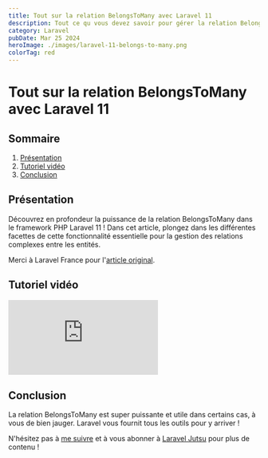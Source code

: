 ```yaml
---
title: Tout sur la relation BelongsToMany avec Laravel 11
description: Tout ce qu vous devez savoir pour gérer la relation BelongsToMany comme un pro avec Laravel 11
category: Laravel
pubDate: Mar 25 2024
heroImage: ./images/laravel-11-belongs-to-many.png
colorTag: red
---
```


# Tout sur la relation BelongsToMany avec Laravel 11

## Sommaire
1. [Présentation](#presentation)
2. [Tutoriel vidéo](#tutorielvideo)
3. [Conclusion](#conclusion)

## Présentation <a name="presentation"></a>

Découvrez en profondeur la puissance de la relation BelongsToMany dans le framework PHP Laravel 11 ! Dans cet article, plongez dans les différentes facettes de cette fonctionnalité essentielle pour la gestion des relations complexes entre les entités.

Merci à Laravel France pour l'[article original](https://laravel-france.com/posts/maitrisez-les-relations-belongs-to-many-avec-la-methode-attach).

## Tutoriel vidéo <a name="tutorielvideo"></a>

<iframe class="w-full aspect-video" src="https://www.youtube.com/embed/EsxRimO9fZY" frameborder="0" allowfullscreen></iframe>

## Conclusion <a name="conclusion"></a>

La relation BelongsToMany est super puissante et utile dans certains cas, à vous de bien jauger. Laravel vous fournit tous les outils pour y arriver !

N'hésitez pas à [me suivre](https://twitter.com/LaravelJutsu) et à vous abonner à [Laravel Jutsu](https://www.youtube.com/@LaravelJutsu) pour plus de contenu !